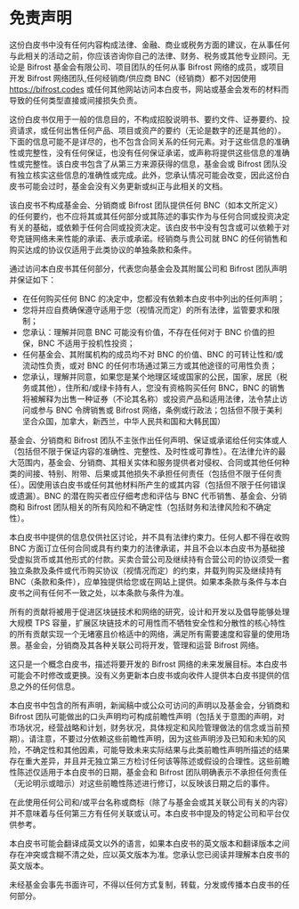 # 免责声明

这份白皮书中没有任何内容构成法律、金融、商业或税务方面的建议，在从事任何与此相关的活动之前，你应该咨询你自己的法律、财务、税务或其他专业顾问。无论是 Bifrost 基金会有限公司、项目团队的任何从事 Bifrost 网络的成员，或项目开发 Bifrost 网络团队,任何经销商/供应商 BNC（经销商）都不对因使用 https://bifrost.codes 或任何其他网站访问本白皮书，网站或基金会发布的材料而导致的任何类型直接或间接损失负责。
	
这份白皮书仅用于一般的信息目的，不构成招股说明书、要约文件、证券要约、投资请求，或任何出售任何产品、项目或资产的要约（无论是数字的还是其他的）。下面的信息可能不是详尽的，也不包含合同关系的任何元素。对于这些信息的准确性或完整性，没有任何保证，也没有任何保证承诺，或声称将提供这些信息的准确性或完整性。该白皮书包含了从第三方来源获得的信息，基金会或 Bifrost 团队没有独立核实这些信息的准确性或完成。此外，您承认情况可能会改变，因此这份白皮书可能会过时，基金会没有义务更新或纠正与此相关的文档。
	
该白皮书不构成基金会、分销商或 Bifrost 团队提供任何 BNC（如本文所定义）的任何要约，也不应将其或其任何部分或其陈述的事实作为与任何合同或投资决定有关的基础，或依赖于任何合同或投资决定。该白皮书中没有包含或可以依赖于对夸克链网络未来性能的承诺、表示或承诺。经销商与贵公司就 BNC 的任何销售和购买达成的协议仅适用于此类协议的单独条款和条件。
	
通过访问本白皮书其任何部分，代表您向基金会及其附属公司和 Bifrost 团队声明并保证如下：

- 在任何购买任何 BNC 的决定中，您都没有依赖本白皮书中列出的任何声明；
- 您将并应自费确保遵守适用于您（视情况而定）的所有法律，监管要求和限制；
- 您承认：理解并同意 BNC 可能没有价值，不存在任何对于 BNC 价值的担保，BNC 不适用于投机性投资；
- 任何基金会、其附属机构的成员均不对 BNC 的价值、BNC 的可转让性和/或流动性负责，或对 BNC 的任何市场通过第三方或其他途径的可用性负责；
- 您承认，理解并同意，如果您是某个地理区域或国家的公民，国家，居民（税务或其他），住所和/或绿卡持有人，您没有资格购买任何 BNC，BNC 的销售将被解释为出售一种证券（不论其名称）或投资产品和适用法律，法令禁止访问或参与 BNC 令牌销售或 Bifrost 网络，条例或行政法；包括但不限于美利坚合众国，加拿大，新西兰，中华人民共和国和大韩民国） 

基金会、分销商和 Bifrost 团队不主张作出任何声明、保证或承诺给任何实体或人（包括但不限于保证内容的准确性、完整性、及时性或可靠性）。在法律允许的最大范围内，基金会、分销商、其相关实体和服务提供者对侵权、合同或其他任何种类的间接、特别、附带、后果或其他损失不承担任何责任（包括但不限于任何责任）。因使用该白皮书或任何其他材料所产生的或其内容（包括但不限于任何错误或遗漏）。BNC 的潜在购买者应仔细考虑和评估与 BNC 代币销售、基金会、分销商和 Bifrost 团队相关的所有风险和不确定性（包括财务和法律风险和不确定性）。


本白皮书中提供的信息仅供社区讨论，并不具有法律约束力。任何人都不得在收购 BNC 方面订立任何合同或具有约束力的法律承诺，并且不会以本白皮书为基础接受虚拟货币或其他形式的付款。买卖合营公司及继续持有合营公司的协议须受一套独立条款及条件或代币购买协议（视情况而定）的约束，并载列购买及继续持有 BNC（条款和条件），应单独提供给您或在网站上提供。如果本条款与条件与本白皮书之间有任何不一致之处，以本条款与条件为准。

所有的贡献将被用于促进区块链技术和网络的研究，设计和开发以及倡导能够处理大规模 TPS 容量，扩展区块链技术的可用性而不牺牲安全性和分散性的核心特性的所有贡献实现一个无堵塞且价格适中的网络，满足所有需要速度和容量的使用场景。基金会，分销商及其各种关联公司将开发，管理和运营 Bifrost 网络。

这只是一个概念白皮书，描述将要开发的 Bifrost 网络的未来发展目标。本白皮书可能会不时修改或更换。没有义务更新本白皮书或向收件人提供本白皮书提供的信息之外的任何信息。

本白皮书中包含的所有声明，新闻稿中或公众可访问的声明以及基金会，分销商和 Bifrost 团队可能做出的口头声明均可构成前瞻性声明（包括关于意图的声明，对市场状况，经营战略和计划，财务状况，具体规定和风险管理做法的信念或当前预期）。请注意，不要过分依赖这些前瞻性声明，因为这些声明涉及已知和未知的风险，不确定性和其他因素，可能导致未来实际结果与此类前瞻性声明所描述的结果存在重大差异，并且并无独立第三方检讨任何该等陈述或假设的合理性。这些前瞻性陈述仅适用于本白皮书的日期，基金会和 Bifrost 团队明确表示不承担任何责任（无论明示或暗示）对这些前瞻性陈述进行修订，以反映该日期之后的事件。

在此使用任何公司和/或平台名称或商标（除了与基金会或其关联公司有关的内容）并不意味着与任何第三方有任何关联或认可。本白皮书中提及的特定公司和平台仅供参考。

本白皮书可能会翻译成英文以外的语言，如果本白皮书的英文版本和翻译版本之间存在冲突或含糊不清之处，应以英文版本为准。您承认您已阅读并理解本白皮书的英文版本。

未经基金会事先书面许可，不得以任何方式复制，转载，分发或传播本白皮书的任何部分。